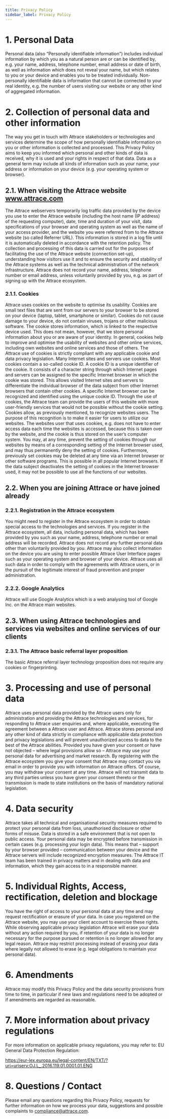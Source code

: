 ```yaml
---
title: Privacy Policy
sidebar_label: Privacy Policy
---
```


# 1. Personal Data

Personal data (also “Personally identifiable information”) includes individual information by which you as a natural person are or can be identified by, e.g. your name, address, telephone number, email address or date of birth, as well as information which does not reveal your name, but which relates to you or your device and enables you to be treated individually. Non-personally identifiable data is information that cannot be connected to your real identity, e.g. the number of users visiting our website or any other kind of aggregated information.

# 2. Collection of personal data and other information

The way you get in touch with Attrace stakeholders or technologies and services determine the scope of how personally identifiable information on you or other information is collected and processed. This Privacy Policy aims to keep you informed which personal and other kinds of data is received, why it is used and your rights in respect of that data. Data as a general term may include all kinds of information such as your name, your address or information on your device (e.g. your operating system or browser).

## 2.1. When visiting the Attrace website www.attrace.com

The Attrace webservers temporarily log traffic data provided by the device you use to enter the Attrace website (including the host name (IP address) of the requesting computer), date, time and duration of your visit, data specifications of your browser and operating system as well as the name of your access provider, and the website you were referred from to the Attrace website (so called Referrer URL). This information is stored in a log file until it is automatically deleted in accordance with the retention policy. The collection and processing of this data is carried out for the purposes of facilitating the use of the Attrace website (connection set-up), understanding how visitors use it and to ensure the security and stability of the Attrace systems as well as the technical administration of the network infrastructure. Attrace does not record your name, address, telephone number or email address, unless voluntarily provided by you, e.g. as part of signing up with the Attrace ecosystem.

### 2.1.1. Cookies

Attrace uses cookies on the website to optimise its usability. Cookies are small text files that are sent from our servers to your browser to be stored on your device (laptop, tablet, smartphone or similar). Cookies do not cause damage to your device, do not contain viruses, trojans or other malicious software. The cookie stores information, which is linked to the respective device used. This does not mean, however, that we store personal information about you or are aware of your identity. In general, cookies help to improve and optimise the usability of websites and other online services, including own websites and online services and those of others. The Attrace use of cookies is strictly compliant with any applicable cookie and data privacy legislation. Many Internet sites and servers use cookies. Most cookies contain a so-called cookie ID. A cookie ID is a unique identifier of the cookie. It consists of a character string through which Internet pages and servers can be assigned to the specific Internet browser in which the cookie was stored. This allows visited Internet sites and servers to differentiate the individual browser of the data subject from other Internet browsers that contain other cookies. A specific Internet browser can be recognized and identified using the unique cookie ID. Through the use of cookies, the Attrace team can provide the users of this website with more user-friendly services that would not be possible without the cookie setting. Cookies allow, as previously mentioned, to recognize websites users. The purpose of this recognition is to make it easier for users to utilize our websites. The websites user that uses cookies, e.g. does not have to enter access data each time the websites is accessed, because this is taken over by the website, and the cookie is thus stored on the user’s computer system. You may, at any time, prevent the setting of cookies through our websites by means of a corresponding setting of the Internet browser used, and may thus permanently deny the setting of cookies. Furthermore, previously set cookies may be deleted at any time via an Internet browser or other software programs. This is possible in all popular Internet browsers. If the data subject deactivates the setting of cookies in the Internet browser used, it may not be possible to use all the functions of our websites.

## 2.2. When you are joining Attrace or have joined already

### 2.2.1. Registration in the Attrace ecosystem

You might need to register in the Attrace ecosystem in order to obtain special access to the technologies and services. If you register in the Attrace ecosystem, all data, including personal data, which has been provided by you such as your name, address, telephone number or email address will be recorded. Attrace does not record any further personal data other than voluntarily provided by you. Attrace may also collect information on the device you are using to enter possible Attrace User Interface pages such as your operating system and browser of your device. Attrace uses all such data in order to comply with the agreements with Attrace users, or in the pursuit of the legitimate interest of fraud prevention and proper administration.

### 2.2.2. Google Analytics

Attrace will use Google Analytics which is a web analysing tool of Google Inc. on the Attrace main websites.

## 2.3. When using Attrace technologies and services via websites and online services of our clients

### 2.3.1. The Attrace basic referral layer proposition

The basic Attrace referral layer technology proposition does not require any cookies or fingerprinting.

# 3. Processing and use of personal data

Attrace uses personal data provided by the Attrace users only for administration and providing the Attrace technologies and services, for responding to Attrace user enquiries and, where applicable, executing the agreement between a Attrace user and Attrace. Attrace stores personal and any other kind of data strictly in compliance with applicable data protection and privacy legislations and will prevent unauthorized access to data to the best of the Attrace abilities. Provided you have given your consent or have not objected – where legal provisions allow so – Attrace may use your personal data for advertising and market research. By registering with the Attrace ecosystem you give your consent that Attrace may contact you via email in order to provide you with information on Attrace offers. Of course, you may withdraw your consent at any time. Attrace will not transmit data to any third parties unless you have given your consent thereto or the transmission is made to state institutions on the basis of mandatory national legislation.

# 4. Data security

Attrace takes all technical and organisational security measures required to protect your personal data from loss, unauthorised disclosure or other forms of misuse. Data is stored in a safe environment that is not open to public access. Your personal data may be encrypted before transmission in certain cases (e.g. processing your login data). This means that – support by your browser provided – communication between your device and the Attrace servers will include recognized encryption measures. The Attrace IT team has been trained in privacy matters and in dealing with data and information, which they gain access to in a responsible manner.

# 5. Individual Rights, Access, rectification, deletion and blockage

You have the right of access to your personal data at any time and may request rectification or erasure of your data. In case you registered on the Attrace website, you may use your client account to exercise these rights. While observing applicable privacy legislation Attrace will erase your data without any action required by you, if retention of your data is no longer necessary for the purpose pursued or retention is no longer allowed for any legal reason. Attrace may restrict processing instead of erasing your data where legally not allowed to erase (e.g. legal obligations to maintain your personal data).

# 6. Amendments

Attrace may modify this Privacy Policy and the data security provisions from time to time, in particular if new laws and regulations need to be adopted or if amendments are regarded as reasonable.

# 7. More information about privacy regulations

For more information on applicable privacy regulations, you may refer to: EU General Data Protection Regulation: 

https://eur-lex.europa.eu/legal-content/EN/TXT/?uri=uriserv:OJ.L_.2016.119.01.0001.01.ENG

# 8. Questions / Contact

Please email any questions regarding this Privacy Policy, requests for further information on how we process your data, suggestions and possible complaints to compliance@attrace.com.